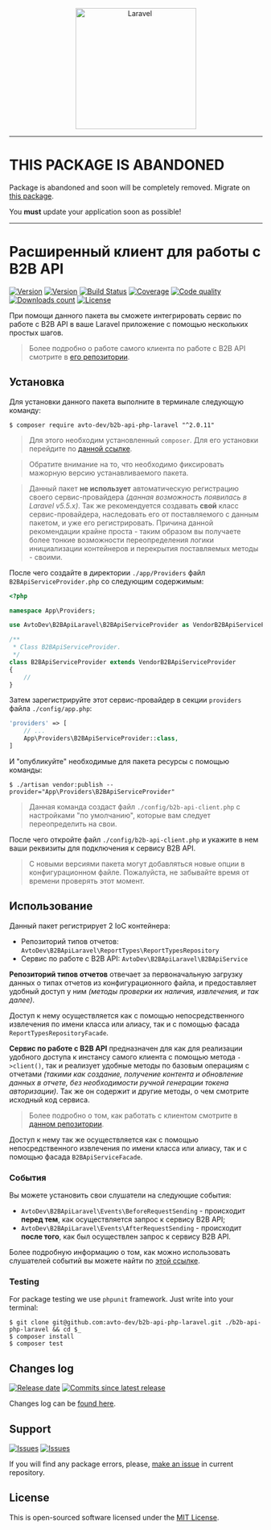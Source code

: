 <p align="center">
  <img src="https://laravel.com/assets/img/components/logo-laravel.svg" alt="Laravel" width="240" />
</p>

---

# THIS PACKAGE IS ABANDONED

Package is abandoned and soon will be completely removed. Migrate on [this package](https://github.com/avtocod/b2b-api-php-laravel).

You **must** update your application soon as possible!

---

# Расширенный клиент для работы с B2B API

[![Version][badge_packagist_version]][link_packagist]
[![Version][badge_php_version]][link_packagist]
[![Build Status][badge_build_status]][link_build_status]
[![Coverage][badge_coverage]][link_coverage]
[![Code quality][badge_code_quality]][link_code_quality]
[![Downloads count][badge_downloads_count]][link_packagist]
[![License][badge_license]][link_license]

При помощи данного пакета вы сможете интегрировать сервис по работе с B2B API в ваше Laravel приложение с помощью нескольких простых шагов.

> Более подробно о работе самого клиента по работе с B2B API смотрите в [его репозитории][b2b_api_client].

## Установка

Для установки данного пакета выполните в терминале следующую команду:

```shell
$ composer require avto-dev/b2b-api-php-laravel "^2.0.11"
```

> Для этого необходим установленный `composer`. Для его установки перейдите по [данной ссылке][getcomposer].

> Обратите внимание на то, что необходимо фиксировать мажорную версию устанавливаемого пакета.

> Данный пакет **не использует** автоматическую регистрацию своего сервис-провайдера *(данная возможность появилась в Laravel v5.5.x)*. Так же рекомендуется создавать **свой** класс сервис-провайдера, наследовать его от поставляемого с данным пакетом, и уже его регистрировать. Причина данной рекомендации крайне проста - таким образом вы получаете более тонкие возможности переопределения логики инициализации контейнеров и перекрытия поставляемых методы - своими.

После чего создайте в директории `./app/Providers` файл `B2BApiServiceProvider.php` со следующим содержимым:

```php
<?php

namespace App\Providers;

use AvtoDev\B2BApiLaravel\B2BApiServiceProvider as VendorB2BApiServiceProvider;

/**
 * Class B2BApiServiceProvider.
 */
class B2BApiServiceProvider extends VendorB2BApiServiceProvider
{
    //
}
```

Затем зарегистрируйте этот сервис-провайдер в секции `providers` файла `./config/app.php`:

```php
'providers' => [
    // ...
    App\Providers\B2BApiServiceProvider::class,
]
```

И "опубликуйте" необходимые для пакета ресурсы с помощью команды:

```shell
$ ./artisan vendor:publish --provider="App\Providers\B2BApiServiceProvider"
```

> Данная команда создаст файл `./config/b2b-api-client.php` с настройками "по умолчанию", которые вам следует переопределить на свои.

После чего откройте файл `./config/b2b-api-client.php` и укажите в нем ваши реквизиты для подключения к сервису B2B API.

> С новыми версиями пакета могут добавляться новые опции в конфигурационном файле. Пожалуйста, не забывайте время от времени проверять этот момент.

## Использование

Данный пакет регистрирует 2 IoC контейнера:

 * Репозиторий типов отчетов: `AvtoDev\B2BApiLaravel\ReportTypes\ReportTypesRepository`
 * Сервис по работе с B2B API: `AvtoDev\B2BApiLaravel\B2BApiService`

**Репозиторий типов отчетов** отвечает за первоначальную загрузку данных о типах отчетов из конфигурационного файла, и предоставляет удобный доступ у ним *(методы проверки их наличия, извлечения, и так далее)*.

Доступ к нему осуществляется как с помощью непосредственного извлечения по имени класса или алиасу, так и с помощью фасада `ReportTypesRepositoryFacade`.

**Сервис по работе с B2B API** предназначен для как для реализации удобного доступа к инстансу самого клиента с помощью метода `->client()`, так и реализует удобные методы по базовым операциям с отчетами *(такими как создание, получение контента и обновление данных в отчете, без необходимости ручной генерации токена авторизации)*. Так же он содержит и другие методы, о чем смотрите исходный код сервиса.

> Более подробно о том, как работать с клиентом смотрите в [данном репозитории][b2b_api_client].

Доступ к нему так же осуществляется как с помощью непосредственного извлечения по имени класса или алиасу, так и с помощью фасада `B2BApiServiceFacade`.

### События

Вы можете установить свои слушатели на следующие события:

 * `AvtoDev\B2BApiLaravel\Events\BeforeRequestSending` - происходит **перед тем**, как осуществляется запрос к сервису B2B API;
 * `AvtoDev\B2BApiLaravel\Events\AfterRequestSending` - происходит **после того**, как был осуществлен запрос к сервису B2B API.
 
Более подробную информацию о том, как можно использовать слушателей событий вы можете найти по [этой ссылке][laravel_events].

### Testing

For package testing we use `phpunit` framework. Just write into your terminal:

```shell
$ git clone git@github.com:avto-dev/b2b-api-php-laravel.git ./b2b-api-php-laravel && cd $_
$ composer install
$ composer test
```

## Changes log

[![Release date][badge_release_date]][link_releases]
[![Commits since latest release][badge_commits_since_release]][link_commits]

Changes log can be [found here][link_changes_log].

## Support

[![Issues][badge_issues]][link_issues]
[![Issues][badge_pulls]][link_pulls]

If you will find any package errors, please, [make an issue][link_create_issue] in current repository.

## License

This is open-sourced software licensed under the [MIT License][link_license].

[badge_packagist_version]:https://img.shields.io/packagist/v/avto-dev/b2b-api-php-laravel.svg?maxAge=180
[badge_php_version]:https://img.shields.io/packagist/php-v/avto-dev/b2b-api-php-laravel.svg?longCache=true
[badge_build_status]:https://travis-ci.org/avto-dev/b2b-api-php-laravel.svg?branch=master
[badge_code_quality]:https://img.shields.io/scrutinizer/g/avto-dev/b2b-api-php-laravel.svg?maxAge=180
[badge_coverage]:https://img.shields.io/codecov/c/github/avto-dev/b2b-api-php-laravel/master.svg?maxAge=60
[badge_downloads_count]:https://img.shields.io/packagist/dt/avto-dev/b2b-api-php-laravel.svg?maxAge=180
[badge_license]:https://img.shields.io/packagist/l/avto-dev/b2b-api-php-laravel.svg?longCache=true
[badge_release_date]:https://img.shields.io/github/release-date/avto-dev/b2b-api-php-laravel.svg?style=flat-square&maxAge=180
[badge_commits_since_release]:https://img.shields.io/github/commits-since/avto-dev/b2b-api-php-laravel/latest.svg?style=flat-square&maxAge=180
[badge_issues]:https://img.shields.io/github/issues/avto-dev/b2b-api-php-laravel.svg?style=flat-square&maxAge=180
[badge_pulls]:https://img.shields.io/github/issues-pr/avto-dev/b2b-api-php-laravel.svg?style=flat-square&maxAge=180
[link_releases]:https://github.com/avto-dev/b2b-api-php-laravel/releases
[link_packagist]:https://packagist.org/packages/avto-dev/b2b-api-php-laravel
[link_build_status]:https://travis-ci.org/avto-dev/b2b-api-php-laravel
[link_coverage]:https://codecov.io/gh/avto-dev/b2b-api-php-laravel/
[link_changes_log]:https://github.com/avto-dev/b2b-api-php-laravel/blob/master/CHANGELOG.md
[link_code_quality]:https://scrutinizer-ci.com/g/avto-dev/b2b-api-php-laravel/
[link_issues]:https://github.com/avto-dev/b2b-api-php-laravel/issues
[link_create_issue]:https://github.com/avto-dev/b2b-api-php-laravel/issues/new/choose
[link_commits]:https://github.com/avto-dev/b2b-api-php-laravel/commits
[link_pulls]:https://github.com/avto-dev/b2b-api-php-laravel/pulls
[link_license]:https://github.com/avto-dev/b2b-api-php-laravel/blob/master/LICENSE
[getcomposer]:https://getcomposer.org/download/
[b2b_api_client]:https://github.com/avto-dev/b2b-api-php
[laravel_events]:https://laravel.com/docs/5.6/events
